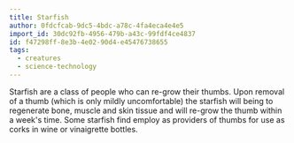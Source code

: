 ```yaml
---
title: Starfish
author: 0fdcfcab-9dc5-4bdc-a78c-4fa4eca4e4e5
import_id: 30dc92fb-4956-479b-a43c-99fdf4ce4837
id: f47298ff-8e3b-4e02-90d4-e45476738655
tags:
  - creatures
  - science-technology
---
```

Starfish are a class of people who can re-grow their thumbs. Upon removal of a thumb (which is only mildly uncomfortable) the starfish will being to regenerate bone, muscle and skin tissue and will re-grow the thumb within a week's time. Some starfish find employ as providers of thumbs for use as corks in wine or vinaigrette bottles.